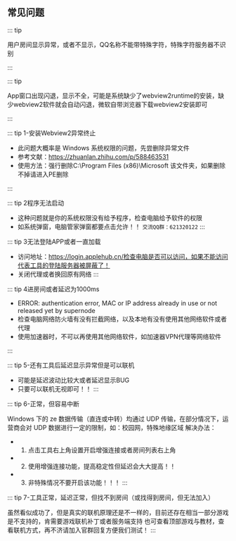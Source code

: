 ## 常见问题

::: tip

用户房间显示异常，或者不显示，QQ名称不能带特殊字符，特殊字符服务器不识别

:::

::: tip

App窗口出现闪退，显示不全，可能是系统缺少了webview2runtime的安装，缺少webview2软件就会自动闪退，微软自带浏览器下载webview2安装即可

:::

::: tip 1-安装Webview2异常终止

- 此问题大概率是 Windows 系统权限的问题，先尝删除异常文件
- 参考文献：https://zhuanlan.zhihu.com/p/588463531
- 使用方法：强行删除C:\Program Files (x86)\Microsoft 该文件夹，如果删除不掉请进入PE删除

:::

::: tip 2程序无法启动

- 这种问题就是你的系统权限没有给予程序，检查电脑给予软件的权限
- 如系统弹窗，电脑管家弹窗都要点击允许！！
  `交流QQ群：621320122`
  :::

::: tip 3无法登陆APP或者一直加载

- 访问地址：https://login.applehub.cn/检查电脑是否可以访问，如果不能访问代表工具的登陆服务器被屏蔽了！
- 关闭代理或者换回原有网络
  :::

::: tip 4进房间或者延迟为1000ms

- ERROR: authentication error, MAC or IP address already in use or not released yet by supernode
- 检查电脑网络防火墙有没有拦截网络，以及本地有没有使用其他网络软件或者代理
- 使用加速器时，不可以再使用其他网络软件，如加速器VPN代理等网络软件

:::

::: tip 5-还有工具后延迟显示异常但是可以联机

- 可能是延迟波动比较大或者延迟显示BUG
- 只要可以联机无视即可！！
  :::

::: tip 6-正常，但容易中断

Windows 下的 ze 数据传输（直连或中转）均通过 UDP 传输，在部分情况下，运营商会对 UDP 数据进行一定的限制，如：校园网，特殊地缘区域
解决办法：

- 1. 点击工具右上角设置开启增强连接或者房间列表右上角
- 2. 使用增强连接功能，提高稳定性但延迟会大大提高！！
- 3. 非特殊情况不要开启该功能！！！
:::

::: tip 7-工具正常，延迟正常，但找不到房间（或找得到房间，但无法加入）

虽然看似成功了，但是真实的联机原理还是不一样的，目前还存在相当一部分游戏是不支持的，肯需要游戏联机补丁或者服务端支持
也可查看顶部游戏与教材，查看联机方式，再不济请加入官群回复方便我们测试！
:::
